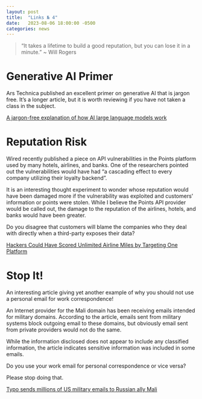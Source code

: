 ```yaml
---
layout: post
title:  "Links № 4"
date:   2023-08-06 18:00:00 -0500
categories: news
---
```


> “It takes a lifetime to build a good reputation, but you can lose it in a minute.” ~ Will Rogers

# Generative AI Primer
Ars Technica published an excellent primer on generative AI that is jargon free.  It’s a longer article, but it is worth reviewing if you have not taken a class in the subject.

[A jargon-free explanation of how AI large language models work](https://arstechnica.com/science/2023/07/a-jargon-free-explanation-of-how-ai-large-language-models-work/)

# Reputation Risk
Wired recently published a piece on API vulnerabilities in the Points platform used by many hotels, airlines, and banks.  One of the researchers pointed out the vulnerabilities would have had “a cascading effect to every company utilizing their loyalty backend”.  

It is an interesting thought experiment to wonder whose reputation would have been damaged more if the vulnerability was exploited and customers' information or points were stolen.  While I believe the Points API provider would be called out, the damage to the reputation of the airlines, hotels, and banks would have been greater.

Do you disagree that customers will blame the companies who they deal with directly when a third-party exposes their data?

[Hackers Could Have Scored Unlimited Airline Miles by Targeting One Platform](https://www.wired.com/story/points-travel-rewards-platform-flaws/)

# Stop It!
An interesting article giving yet another example of why you should not use a personal email for work correspondence!

An Internet provider for the Mali domain has been receiving emails intended for military domains.  According to the article, emails sent from military systems block outgoing email to these domains, but obviously email sent from private providers would not do the same.

While the information disclosed does not appear to include any classified information, the article indicates sensitive information was included in some emails.

Do you use your work email for personal correspondence or vice versa?

Please stop doing that.

[Typo sends millions of US military emails to Russian ally Mali](https://www.bbc.com/news/world-us-canada-66226873)